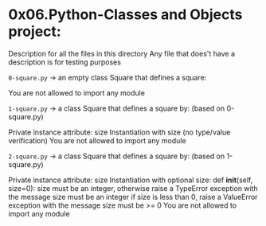 # 0x06.Python-Classes and Objects project:


Description for all the files in this directory
Any file that does't have a description is for testing purposes


`0-square.py` -> an empty class Square that defines a square:

You are not allowed to import any module


`1-square.py` -> a class Square that defines a square by: (based on 0-square.py)

Private instance attribute: size
Instantiation with size (no type/value verification)
You are not allowed to import any module


`2-square.py` -> a class Square that defines a square by: (based on 1-square.py)

Private instance attribute: size
Instantiation with optional size: def __init__(self, size=0):
size must be an integer, otherwise raise a TypeError exception with the message size must be an integer
if size is less than 0, raise a ValueError exception with the message size must be >= 0
You are not allowed to import any module


